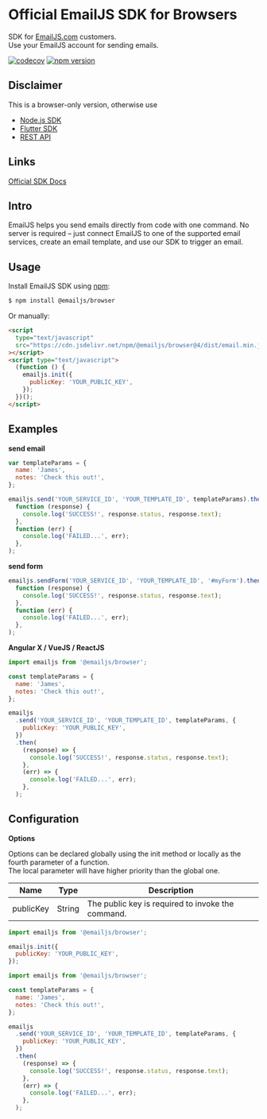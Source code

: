 # Official EmailJS SDK for Browsers

SDK for [EmailJS.com](https://www.emailjs.com) customers.
\
Use your EmailJS account for sending emails.

[![codecov](https://codecov.io/gh/emailjs-com/emailjs-sdk/branch/master/graph/badge.svg)](https://codecov.io/gh/emailjs-com/emailjs-sdk)
[![npm version](https://img.shields.io/npm/v/@emailjs/browser.svg)](https://www.npmjs.com/package/@emailjs/browser)

## Disclaimer

This is a browser-only version, otherwise use

- [Node.js SDK](https://www.npmjs.com/package/@emailjs/nodejs)
- [Flutter SDK](https://pub.dev/packages/emailjs)
- [REST API](https://www.emailjs.com/docs/rest-api/send/)

## Links

[Official SDK Docs](https://www.emailjs.com/docs)

## Intro

EmailJS helps you send emails directly from code with one command.
No server is required – just connect EmailJS to one of the supported
email services, create an email template, and use our SDK
to trigger an email.

## Usage

Install EmailJS SDK using [npm](https://www.npmjs.com/):

```bash
$ npm install @emailjs/browser
```

Or manually:

```html
<script
  type="text/javascript"
  src="https://cdn.jsdelivr.net/npm/@emailjs/browser@4/dist/email.min.js"
></script>
<script type="text/javascript">
  (function () {
    emailjs.init({
      publicKey: 'YOUR_PUBLIC_KEY',
    });
  })();
</script>
```

## Examples

**send email**

```js
var templateParams = {
  name: 'James',
  notes: 'Check this out!',
};

emailjs.send('YOUR_SERVICE_ID', 'YOUR_TEMPLATE_ID', templateParams).then(
  function (response) {
    console.log('SUCCESS!', response.status, response.text);
  },
  function (err) {
    console.log('FAILED...', err);
  },
);
```

**send form**

```js
emailjs.sendForm('YOUR_SERVICE_ID', 'YOUR_TEMPLATE_ID', '#myForm').then(
  function (response) {
    console.log('SUCCESS!', response.status, response.text);
  },
  function (err) {
    console.log('FAILED...', err);
  },
);
```

**Angular X / VueJS / ReactJS**

```js
import emailjs from '@emailjs/browser';

const templateParams = {
  name: 'James',
  notes: 'Check this out!',
};

emailjs
  .send('YOUR_SERVICE_ID', 'YOUR_TEMPLATE_ID', templateParams, {
    publicKey: 'YOUR_PUBLIC_KEY',
  })
  .then(
    (response) => {
      console.log('SUCCESS!', response.status, response.text);
    },
    (err) => {
      console.log('FAILED...', err);
    },
  );
```

## Configuration

**Options**

Options can be declared globally using the init method or locally as the fourth parameter of a function.
\
The local parameter will have higher priority than the global one.

| Name      | Type   | Description                                       |
| --------- | ------ | ------------------------------------------------- |
| publicKey | String | The public key is required to invoke the command. |

```js
import emailjs from '@emailjs/browser';

emailjs.init({
  publicKey: 'YOUR_PUBLIC_KEY',
});
```

```js
import emailjs from '@emailjs/browser';

const templateParams = {
  name: 'James',
  notes: 'Check this out!',
};

emailjs
  .send('YOUR_SERVICE_ID', 'YOUR_TEMPLATE_ID', templateParams, {
    publicKey: 'YOUR_PUBLIC_KEY',
  })
  .then(
    (response) => {
      console.log('SUCCESS!', response.status, response.text);
    },
    (err) => {
      console.log('FAILED...', err);
    },
  );
```
